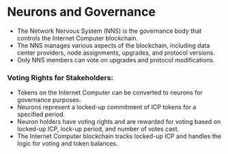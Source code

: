 # Neurons and Governance

-   The Network Nervous System (NNS) is the governance body that controls the Internet Computer blockchain.
-   The NNS manages various aspects of the blockchain, including data center providers, node assignments, upgrades, and protocol versions.
-   Only NNS members can vote on upgrades and protocol modifications.

### Voting Rights for Stakeholders:

-   Tokens on the Internet Computer can be converted to neurons for governance purposes.
-   Neurons represent a locked-up commitment of ICP tokens for a specified period.
-   Neuron holders have voting rights and are rewarded for voting based on locked-up ICP, lock-up period, and number of votes cast.
-   The Internet Computer blockchain tracks locked-up ICP and handles the logic for voting and token balances.
